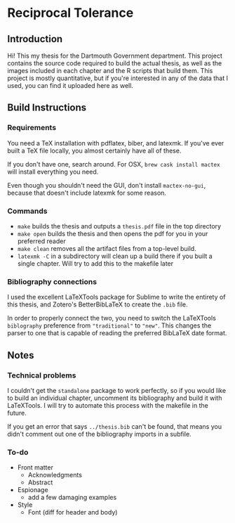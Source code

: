 # Reciprocal Tolerance 
## Introduction
Hi! This my thesis for the Dartmouth Government department. This project contains the source code required to build the actual thesis, as well as the images included in each chapter and the R scripts that build them. This project is mostly quantitative, but if you're interested in any of the data that I used, you can find it uploaded here as well.

## Build Instructions
### Requirements
You need a TeX installation with pdflatex, biber, and latexmk. If you've ever built a TeX file locally, you almost certainly have all of these. 

If you don't have one, search around. For OSX, `brew cask install mactex` will install everything you need. 

Even though you shouldn't need the GUI, don't install `mactex-no-gui`, because that doesn't include latexmk for some reason.

### Commands
* `make` builds the thesis and outputs a `thesis.pdf` file in the top directory
* `make open` builds the thesis and then opens the pdf for you in your preferred reader
* `make clean` removes all the artifact files from a top-level build.  
* `latexmk -C` in a subdirectory will clean up a build there if you built a single chapter. Will try to add this to the makefile later

### Bibliography connections
I used the excellent LaTeXTools package for Sublime to write the entirety of this thesis, and Zotero's BetterBibLaTeX to create the `.bib` file.

In order to properly connect the two, you need to switch the LaTeXTools `biblography` preference from `"traditional"` to `"new"`. This changes the parser to one that is capable of reading the preferred BibLaTeX date format.

## Notes
### Technical problems
I couldn't get the `standalone` package to work perfectly, so if you would like to build an individual chapter, uncomment its bibliography and build it with LaTeXTools. I will try to automate this process with the makefile in the future.

If you get an error that says `../thesis.bib` can't be found, that means you didn't comment out one of the bibliography imports in a subfile. 

### To-do
* Front matter
    - Acknowledgments 
    - Abstract
* Espionage
    - add a few damaging examples
* Style
    - Font (diff for header and body)
